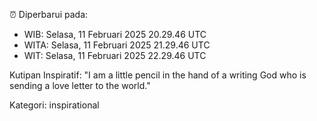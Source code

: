 ⏰ Diperbarui pada:
- WIB: Selasa, 11 Februari 2025 20.29.46 UTC
- WITA: Selasa, 11 Februari 2025 21.29.46 UTC
- WIT: Selasa, 11 Februari 2025 22.29.46 UTC

Kutipan Inspiratif:
"I am a little pencil in the hand of a writing God who is sending a love letter to the world."


Kategori: inspirational

